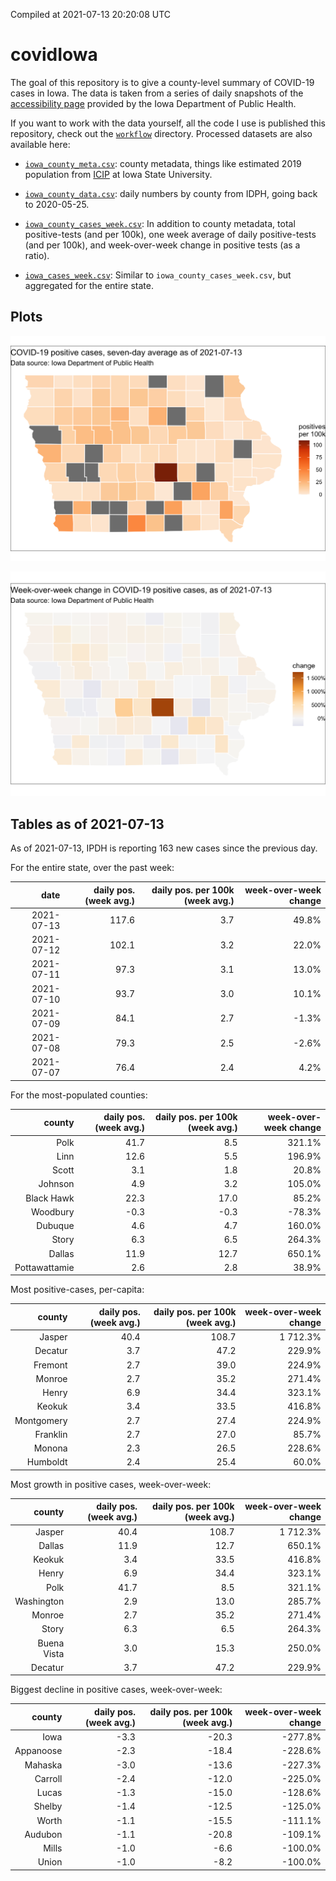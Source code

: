 Compiled at 2021-07-13 20:20:08 UTC

<!-- README.md is generated from README.Rmd. Please edit that file -->

# covidIowa

<!-- badges: start -->

<!-- badges: end -->

The goal of this repository is to give a county-level summary of
COVID-19 cases in Iowa. The data is taken from a series of daily
snapshots of the [accessibility
page](https://coronavirus.iowa.gov/pages/access) provided by the Iowa
Department of Public Health.

If you want to work with the data yourself, all the code I use is
published this repository, check out the [`workflow`](workflow)
directory. Processed datasets are also available here:

  - [`iowa_county_meta.csv`](https://raw.githubusercontent.com/ijlyttle/covidIowa/master/workflow/data/99-publish/iowa_county_meta.csv):
    county metadata, things like estimated 2019 population from
    [ICIP](https://www.icip.iastate.edu/tables/population/counties-estimates)
    at Iowa State University.

  - [`iowa_county_data.csv`](https://raw.githubusercontent.com/ijlyttle/covidIowa/master/workflow/data/99-publish/iowa_county_data.csv):
    daily numbers by county from IDPH, going back to 2020-05-25.

  - [`iowa_county_cases_week.csv`](https://raw.githubusercontent.com/ijlyttle/covidIowa/master/workflow/data/99-publish/iowa_county_data.csv):
    In addition to county metadata, total positive-tests (and per 100k),
    one week average of daily positive-tests (and per 100k), and
    week-over-week change in positive tests (as a ratio).

  - [`iowa_cases_week.csv`](https://raw.githubusercontent.com/ijlyttle/covidIowa/master/workflow/data/99-publish/iowa_cases_week.csv):
    Similar to `iowa_county_cases_week.csv`, but aggregated for the
    entire state.

## Plots

![](workflow/data/99-publish/iowa_cases.png)

![](workflow/data/99-publish/iowa_change.png)

## Tables as of 2021-07-13

As of 2021-07-13, IPDH is reporting 163 new cases since the previous
day.

For the entire state, over the past week:

|       date | daily pos. (week avg.) | daily pos. per 100k (week avg.) | week-over-week change |
| ---------: | ---------------------: | ------------------------------: | --------------------: |
| 2021-07-13 |                  117.6 |                             3.7 |                 49.8% |
| 2021-07-12 |                  102.1 |                             3.2 |                 22.0% |
| 2021-07-11 |                   97.3 |                             3.1 |                 13.0% |
| 2021-07-10 |                   93.7 |                             3.0 |                 10.1% |
| 2021-07-09 |                   84.1 |                             2.7 |                \-1.3% |
| 2021-07-08 |                   79.3 |                             2.5 |                \-2.6% |
| 2021-07-07 |                   76.4 |                             2.4 |                  4.2% |

For the most-populated counties:

|        county | daily pos. (week avg.) | daily pos. per 100k (week avg.) | week-over-week change |
| ------------: | ---------------------: | ------------------------------: | --------------------: |
|          Polk |                   41.7 |                             8.5 |                321.1% |
|          Linn |                   12.6 |                             5.5 |                196.9% |
|         Scott |                    3.1 |                             1.8 |                 20.8% |
|       Johnson |                    4.9 |                             3.2 |                105.0% |
|    Black Hawk |                   22.3 |                            17.0 |                 85.2% |
|      Woodbury |                  \-0.3 |                           \-0.3 |               \-78.3% |
|       Dubuque |                    4.6 |                             4.7 |                160.0% |
|         Story |                    6.3 |                             6.5 |                264.3% |
|        Dallas |                   11.9 |                            12.7 |                650.1% |
| Pottawattamie |                    2.6 |                             2.8 |                 38.9% |

Most positive-cases, per-capita:

|     county | daily pos. (week avg.) | daily pos. per 100k (week avg.) | week-over-week change |
| ---------: | ---------------------: | ------------------------------: | --------------------: |
|     Jasper |                   40.4 |                           108.7 |              1 712.3% |
|    Decatur |                    3.7 |                            47.2 |                229.9% |
|    Fremont |                    2.7 |                            39.0 |                224.9% |
|     Monroe |                    2.7 |                            35.2 |                271.4% |
|      Henry |                    6.9 |                            34.4 |                323.1% |
|     Keokuk |                    3.4 |                            33.5 |                416.8% |
| Montgomery |                    2.7 |                            27.4 |                224.9% |
|   Franklin |                    2.7 |                            27.0 |                 85.7% |
|     Monona |                    2.3 |                            26.5 |                228.6% |
|   Humboldt |                    2.4 |                            25.4 |                 60.0% |

Most growth in positive cases, week-over-week:

|      county | daily pos. (week avg.) | daily pos. per 100k (week avg.) | week-over-week change |
| ----------: | ---------------------: | ------------------------------: | --------------------: |
|      Jasper |                   40.4 |                           108.7 |              1 712.3% |
|      Dallas |                   11.9 |                            12.7 |                650.1% |
|      Keokuk |                    3.4 |                            33.5 |                416.8% |
|       Henry |                    6.9 |                            34.4 |                323.1% |
|        Polk |                   41.7 |                             8.5 |                321.1% |
|  Washington |                    2.9 |                            13.0 |                285.7% |
|      Monroe |                    2.7 |                            35.2 |                271.4% |
|       Story |                    6.3 |                             6.5 |                264.3% |
| Buena Vista |                    3.0 |                            15.3 |                250.0% |
|     Decatur |                    3.7 |                            47.2 |                229.9% |

Biggest decline in positive cases, week-over-week:

|    county | daily pos. (week avg.) | daily pos. per 100k (week avg.) | week-over-week change |
| --------: | ---------------------: | ------------------------------: | --------------------: |
|      Iowa |                  \-3.3 |                          \-20.3 |              \-277.8% |
| Appanoose |                  \-2.3 |                          \-18.4 |              \-228.6% |
|   Mahaska |                  \-3.0 |                          \-13.6 |              \-227.3% |
|   Carroll |                  \-2.4 |                          \-12.0 |              \-225.0% |
|     Lucas |                  \-1.3 |                          \-15.0 |              \-128.6% |
|    Shelby |                  \-1.4 |                          \-12.5 |              \-125.0% |
|     Worth |                  \-1.1 |                          \-15.5 |              \-111.1% |
|   Audubon |                  \-1.1 |                          \-20.8 |              \-109.1% |
|     Mills |                  \-1.0 |                           \-6.6 |              \-100.0% |
|     Union |                  \-1.0 |                           \-8.2 |              \-100.0% |
